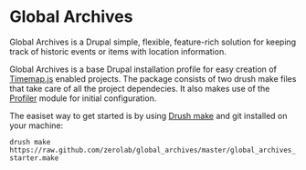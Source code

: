 Global Archives
===============

Global Archives is a Drupal simple, flexible, feature-rich solution for keeping track of historic events or items with location information.

Global Archives is a base Drupal installation profile for easy creation of [Timemap.js](http://code.google.com/p/timemap/) enabled projects.
The package consists of two drush make files that take care of all the project dependecies. It also makes use of the 
[Profiler](http://drupal.org/project/profiler) module for initial configuration.

The easiset way to get started is by using [Drush make](http://drupal.org/project/drush_make) and git installed on your machine:

`drush make https://raw.github.com/zerolab/global_archives/master/global_archives_starter.make`
